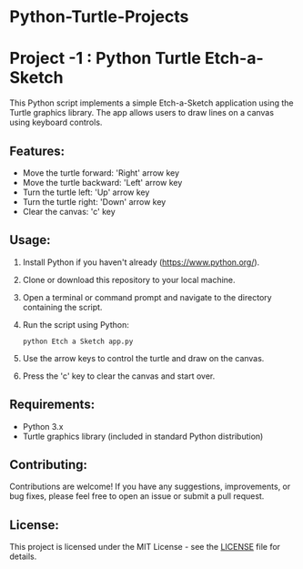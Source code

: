 # Python-Turtle-Projects


# Project -1 : Python Turtle Etch-a-Sketch

This Python script implements a simple Etch-a-Sketch application using the Turtle graphics library. The app allows users to draw lines on a canvas using keyboard controls.

## Features:

- Move the turtle forward: 'Right' arrow key
- Move the turtle backward: 'Left' arrow key
- Turn the turtle left: 'Up' arrow key
- Turn the turtle right: 'Down' arrow key
- Clear the canvas: 'c' key

## Usage:

1. Install Python if you haven't already (https://www.python.org/).
2. Clone or download this repository to your local machine.
3. Open a terminal or command prompt and navigate to the directory containing the script.
4. Run the script using Python:

   ```
   python Etch a Sketch app.py
   ```

5. Use the arrow keys to control the turtle and draw on the canvas.
6. Press the 'c' key to clear the canvas and start over.

## Requirements:

- Python 3.x
- Turtle graphics library (included in standard Python distribution)

## Contributing:

Contributions are welcome! If you have any suggestions, improvements, or bug fixes, please feel free to open an issue or submit a pull request.

## License:

This project is licensed under the MIT License - see the [LICENSE](LICENSE) file for details.
